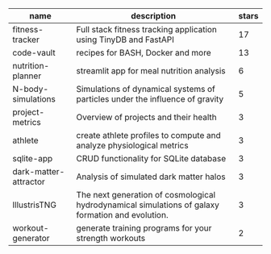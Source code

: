 | name | description | stars |
|-----|-----|-----|
| fitness-tracker | Full stack fitness tracking application using TinyDB and FastAPI | 17 |
| code-vault | recipes for BASH, Docker and more | 13 |
| nutrition-planner | streamlit app for meal nutrition analysis | 6 |
| N-body-simulations | Simulations of dynamical systems of particles under the influence of gravity | 5 |
| project-metrics | Overview of projects and their health | 3 |
| athlete | create athlete profiles to compute and analyze physiological metrics | 3 |
| sqlite-app | CRUD functionality for SQLite database | 3 |
| dark-matter-attractor | Analysis of simulated dark matter halos | 3 |
| IllustrisTNG | The next generation of cosmological hydrodynamical simulations of galaxy formation and evolution. | 3 |
| workout-generator | generate training programs for your strength workouts | 2 |
